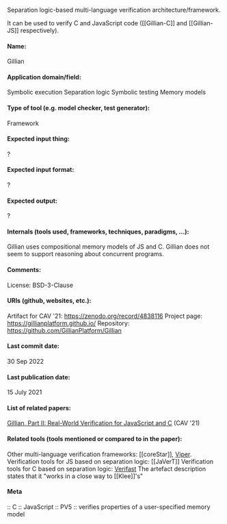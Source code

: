 Separation logic-based multi-language verification architecture/framework.

It can be used to verify C and JavaScript code ([[Gillian-C]] and [[Gillian-JS]] respectively).

#### Name:
Gillian

#### Application domain/field:
Symbolic execution
Separation logic
Symbolic testing
Memory models

#### Type of tool (e.g. model checker, test generator):
Framework

#### Expected input thing:
?

#### Expected input format:
?

#### Expected output:
?

#### Internals (tools used, frameworks, techniques, paradigms, ...):
Gillian uses compositional memory models of JS and C.
Gillian does not seem to support reasoning about concurrent programs.

#### Comments:
License: BSD-3-Clause

#### URIs (github, websites, etc.):
Artifact for CAV '21: https://zenodo.org/record/4838116
Project page: https://gillianplatform.github.io/
Repository: https://github.com/GillianPlatform/Gillian

#### Last commit date:
30 Sep 2022

#### Last publication date:
15 July 2021

#### List of related papers:
[Gillian, Part II: Real-World Verification for JavaScript and C](https://doi.org/10.1007/978-3-030-81688-9_38) (CAV '21)

#### Related tools (tools mentioned or compared to in the paper):
Other multi-language verification frameworks: [[coreStar]], [Viper](Frameworks/Viper.md).
Verification tools for JS based on separation logic: [[JaVerT]]
Verification tools for C based on separation logic: [Verifast](Verifast.md)
The artefact description states that it "works in a close way to [[Klee]]'s"

#### Meta
:: C
:: JavaScript
:: PV5 :: verifies properties of a user-specified memory model